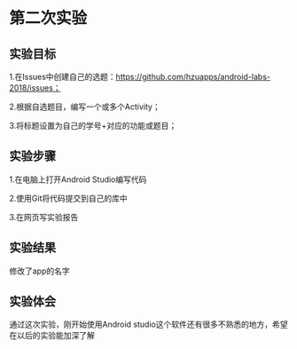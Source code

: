 # 第二次实验

## 实验目标

1.在Issues中创建自己的选题：https://github.com/hzuapps/android-labs-2018/issues；

2.根据自选题目，编写一个或多个Activity；

3.将标题设置为自己的学号+对应的功能或题目；

## 实验步骤

1.在电脑上打开Android Studio编写代码

2.使用Git将代码提交到自己的库中

3.在网页写实验报告

## 实验结果

修改了app的名字

## 实验体会

通过这次实验，刚开始使用Android studio这个软件还有很多不熟悉的地方，希望在以后的实验能加深了解
